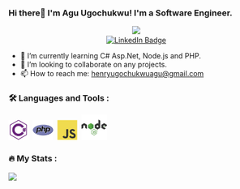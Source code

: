 ### Hi there👋 I'm Agu Ugochukwu! I'm a Software Engineer.

<div id="header" align="center">
  <img src="https://media.giphy.com/media/v1.Y2lkPTc5MGI3NjExMnVzaDRicmx0MTM5aXJ1YzkyY2FhODRsbXI3dGlpc3M0bjU3OGtkdSZlcD12MV9pbnRlcm5hbF9naWZfYnlfaWQmY3Q9Zw/qgQUggAC3Pfv687qPC/giphy.gif" width="300"/>
</div>

<div id="badges" align="center">
  <a target="_blank" href="https://www.linkedin.com/in/aguhenryugochukwu/">
    <img src="https://img.shields.io/badge/LinkedIn-blue?style=for-the-badge&logo=linkedin&logoColor=white" alt="LinkedIn Badge"/>
  </a>
</div>

- 🌱 I’m currently learning C# Asp.Net, Node.js and PHP.
- 👯 I’m looking to collaborate on any projects.
- 📫 How to reach me: henryugochukwuagu@gmail.com

### :hammer_and_wrench: Languages and Tools :
<div>
  <img src="https://github.com/devicons/devicon/blob/master/icons/csharp/csharp-line.svg" title="CSharp" alt="CSharp" width="40" height="40"/>&nbsp;
  <img src="https://github.com/devicons/devicon/blob/master/icons/php/php-original.svg"  title="Php" alt="Php" width="40" height="40"/>&nbsp;
  <img src="https://github.com/devicons/devicon/blob/master/icons/javascript/javascript-original.svg" title="JavaScript" alt="JavaScript" width="40" height="40"/>&nbsp;
  <img src="https://github.com/devicons/devicon/blob/master/icons/nodejs/nodejs-original-wordmark.svg" title="Node" alt="Node" width="50" height="50"/>&nbsp;
 
  </div>

### :fire: My Stats :
<img align="center" src ="https://github-readme-stats.vercel.app/api/top-langs/?username=Henrymenez&theme=dark"/>

